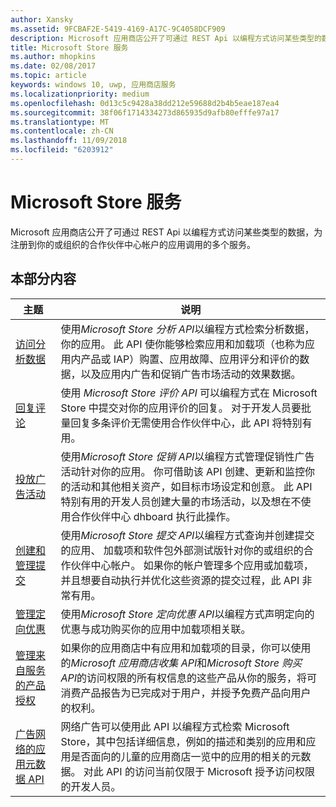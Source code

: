 ```yaml
---
author: Xansky
ms.assetid: 9FCBAF2E-5419-4169-A17C-9C4058DCF909
description: Microsoft 应用商店公开了可通过 REST Api 以编程方式访问某些类型的数据，为注册到你的或组织的合作伙伴中心帐户的应用调用的多个服务。
title: Microsoft Store 服务
ms.author: mhopkins
ms.date: 02/08/2017
ms.topic: article
keywords: windows 10, uwp, 应用商店服务
ms.localizationpriority: medium
ms.openlocfilehash: 0d13c5c9428a38dd212e59688d2b4b5eae187ea4
ms.sourcegitcommit: 38f06f1714334273d865935d9afb80efffe97a17
ms.translationtype: MT
ms.contentlocale: zh-CN
ms.lasthandoff: 11/09/2018
ms.locfileid: "6203912"
---
```

# <a name="microsoft-store-services"></a>Microsoft Store 服务

Microsoft 应用商店公开了可通过 REST Api 以编程方式访问某些类型的数据，为注册到你的或组织的合作伙伴中心帐户的应用调用的多个服务。

## <a name="in-this-section"></a>本部分内容


| 主题            | 说明                 |
|------------------|-----------------------------|
| [访问分析数据](access-analytics-data-using-windows-store-services.md) | 使用*Microsoft Store 分析 API*以编程方式检索分析数据，你的应用。 此 API 使你能够检索应用和加载项（也称为应用内产品或 IAP）购置、应用故障、应用评分和评价的数据，以及应用内广告和促销广告市场活动的效果数据。 |
| [回复评论](respond-to-reviews-using-windows-store-services.md) | 使用 *Microsoft Store 评价 API* 可以编程方式在 Microsoft Store 中提交对你的应用评价的回复。 对于开发人员要批量回复多条评价无需使用合作伙伴中心，此 API 将特别有用。  |
| [投放广告活动](run-ad-campaigns-using-windows-store-services.md) | 使用*Microsoft Store 促销 API*以编程方式管理促销性广告活动针对你的应用。 你可借助该 API 创建、更新和监控你的活动和其他相关资产，如目标市场设定和创意。 此 API 特别有用的开发人员创建大量的市场活动，以及想在不使用合作伙伴中心 dhboard 执行此操作。 |
| [创建和管理提交](create-and-manage-submissions-using-windows-store-services.md) | 使用*Microsoft Store 提交 API*以编程方式查询并创建提交的应用、 加载项和软件包外部测试版针对你的或组织的合作伙伴中心帐户。 如果你的帐户管理多个应用或加载项，并且想要自动执行并优化这些资源的提交过程，此 API 非常有用。 |
| [管理定向优惠 ](manage-targeted-offers-using-windows-store-services.md) | 使用*Microsoft Store 定向优惠 API*以编程方式声明定向的优惠与成功购买你的应用中加载项相关联。 |
| [管理来自服务的产品授权](view-and-grant-products-from-a-service.md)  | 如果你的应用商店中有应用和加载项的目录，你可以使用的*Microsoft 应用商店收集 API*和*Microsoft Store 购买 API*的访问权限的所有权信息的这些产品从你的服务，将可消费产品报告为已完成对于用户，并授予免费产品向用户的权利。  |
| [广告网络的应用元数据 API](app-metadata-api-for-advertising-networks.md)  | 网络广告可以使用此 API 以编程方式检索 Microsoft Store，其中包括详细信息，例如的描述和类别的应用和应用是否面向的儿童的应用商店一览中的应用的相关的元数据。 对此 API 的访问当前仅限于 Microsoft 授予访问权限的开发人员。  |
